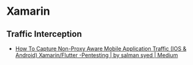 # Xamarin
## Traffic Interception
- [How To Capture Non-Proxy Aware Mobile Application Traffic (IOS & Android) Xamarin/Flutter -Pentesting | by salman syed | Medium](https://slmnsd552.medium.com/how-to-capture-non-proxy-aware-mobile-application-traffic-ios-android-xamarin-flutter-924fe044facf)